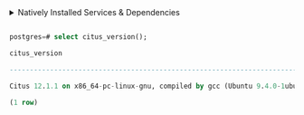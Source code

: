 
  

<details>

<summary>Natively Installed Services & Dependencies </summary>

  

## PM2 Managed Services & Natively Installed Dependencies

  

Expectation: Upon following the prescribed steps, you will achieve a fully operational Survey application setup. Both the portal and backend services are managed using PM2, with all dependencies installed natively on the host system.

  

## Prerequisites

  

Before setting up the following Survey application, dependencies given below should be installed and verified to be running. Refer to the steps given below to install them and verify.

  

- **Ubuntu/Linux**

  

1. Download dependency management scripts:

```

curl -OJL https://raw.githubusercontent.com/ELEVATE-Project/samiksha-service/refs/heads/feature/sample_data_scripts/documentation/1.0.0/scripts/linux/check-dependencies.sh && \

curl -OJL https://raw.githubusercontent.com/ELEVATE-Project/samiksha-service/refs/heads/feature/sample_data_scripts/documentation/1.0.0/scripts/linux/install-dependencies.sh && \

curl -OJL https://raw.githubusercontent.com/ELEVATE-Project/samiksha-service/refs/heads/feature/sample_data_scripts/documentation/1.0.0/scripts/linux/uninstall-dependencies.sh && \

chmod +x check-dependencies.sh && \

chmod +x install-dependencies.sh && \

chmod +x uninstall-dependencies.sh

```

2. Verify installed dependencies by running `check-dependencies.sh`:

  

```

./check-dependencies.sh

```

  

> Note: Keep note of any missing dependencies.

  

3. Install dependencies by running `install-dependencies.sh`:

```

./install-dependencies.sh

```

> Note: Install all missing dependencies and use check-dependencies script to ensure everything is installed and running.

4. Uninstall dependencies by running `uninstall-dependencies.sh`:

  

```

./uninstall-dependencies.sh

```

  

> Warning: Due to the destructive nature of the script (without further warnings), it should only be used during the initial setup of the dependencies. For example, Uninstalling PostgreSQL/Citus using script will lead to data loss. USE EXTREME CAUTION.

  

> Warning: This script should only be used to uninstall dependencies that were installed via installation script in step 3. If same dependencies were installed using other methods, refrain from using this script. This script is provided in-order to reverse installation in-case issues arise from a bad install.

  

- **MacOS**

  

1. Install Node.js 20:

  

```

brew install node@20

```

  

```

brew link --overwrite node@20

```

  

2. Install Kafka:

  

```

brew install kafka

```

  

3. Install PostgreSQL 16:

  

```

brew install postgresql@16

```

  

4. Install PM2:

  

```

sudo npm install pm2@latest -g

```

  

5. Install Redis:

  

```

brew install redis

```

6. Install Mongo:

  

```

brew install mongodb-community@7.0

```

  

7. Download `check-dependencies.sh` file:

  

```

curl -OJL https://raw.githubusercontent.com/ELEVATE-Project/samiksha-service/refs/heads/feature/sample_data_scripts/documentation/1.0.0/scripts/macos/check-dependencies.sh && \

chmod +x check-dependencies.sh

```

  

8. Verify installed dependencies by running `check-dependencies.sh`:

  

```

./check-dependencies.sh

```

## Installation

  

1. **Create Mentoring Directory:** Create a directory named **mentorEd**.

  

> Example Command: `mkdir samiksha-service && cd samiksha-service/`

  

2. **Git Clone Services And Portal Repositories**

  

- **Ubuntu/Linux/MacOS**

  

```

git clone -b main https://github.com/ELEVATE-Project/samiksha-service.git && \
git clone -b main https://github.com/ELEVATE-Project/entity-management.git && \
git clone -b release-2.6.1 https://github.com/ELEVATE-Project/user.git && \
git clone -b release-2.6.1 https://github.com/ELEVATE-Project/notification.git && \
git clone -b release-2.6.1 https://github.com/ELEVATE-Project/interface-service.git && \
git clone -b release-2.6.1 https://github.com/ELEVATE-Project/scheduler.git && \
git clone -b main https://github.com/ELEVATE-Project/observation-survey-projects-pwa.git

```

  

- **Windows**

  

```

git clone -b main https://github.com/ELEVATE-Project/samiksha-service.git && \
git clone -b main https://github.com/ELEVATE-Project/entity-management.git && \
git clone -b release-2.6.1 https://github.com/ELEVATE-Project/user.git && \
git clone -b release-2.6.1 https://github.com/ELEVATE-Project/notification.git && \
git clone -b release-2.6.1 https://github.com/ELEVATE-Project/interface-service.git && \
git clone -b release-2.6.1 https://github.com/ELEVATE-Project/scheduler.git && \
git clone -b release-2.0.0 https://github.com/ELEVATE-Project/observation-survey-projects-pwa.git

```

  

3. **Install NPM Packages**

  

- **Ubuntu/Linux/MacOS**

  

```

cd samiksha-service && npm install && cd ../ && \

cd user/src && npm install && cd ../.. && \

cd notification/src && npm install && cd ../.. && \

cd interface-service/src && npm install && cd ../.. && \

cd scheduler/src && npm install && cd ../.. && \

cd observation-survey-projects-pwa && npm install --force && cd ..

```

  

- **Windows**

  

```

cd samiksha-service & npm install & cd ..\.. & ^

cd user\src & npm install & cd ..\.. & ^

cd notification\src & npm install & cd ..\.. & ^

cd interface-service\src & npm install & cd ..\.. & ^

cd scheduler\src & npm install & cd ..\.. & ^

cd observation-survey-projects-pwa & npm install --force & cd ..

```

  

4. **Download Environment Files**

  

- **Ubuntu/Linux**

  

```

curl -L -o samiksha-service/.env https://raw.githubusercontent.com/ELEVATE-Project/samiksha-service/refs/heads/feature/sample_data_scripts/documentation/1.0.0/native/envs/samiksha_service_env && \

curl -L -o user/src/.env https://raw.githubusercontent.com/ELEVATE-Project/samiksha-service/refs/heads/feature/sample_data_scripts/documentation/1.0.0/native/envs/user_env && \

curl -L -o notification/src/.env https://raw.githubusercontent.com/ELEVATE-Project/samiksha-service/refs/heads/feature/sample_data_scripts/documentation/1.0.0/native/envs/notification_env && \

curl -L -o interface-service/src/.env https://raw.githubusercontent.com/ELEVATE-Project/samiksha-service/refs/heads/feature/sample_data_scripts/documentation/1.0.0/native/envs/interface_env && \

curl -L -o scheduler/src/.env https://raw.githubusercontent.com/ELEVATE-Project/samiksha-service/refs/heads/feature/sample_data_scripts/documentation/1.0.0/native/envs/scheduler_env && \

curl -L -o observation-survey-projects-pwa/src/environments/environment.ts https://raw.githubusercontent.com/ELEVATE-Project/observation-survey-projects-pwa/refs/heads/main/src/environments/environment.ts
```
- **MacOS**

  

```

curl -L -o samiksha-service/src/.env https://github.com/ELEVATE-Project/mentoring/raw/master/documentation/2.6.1/native/envs/non-citus/mentoring_env && \

curl -L -o user/src/.env https://github.com/ELEVATE-Project/mentoring/raw/master/documentation/2.6.1/native/envs/non-citus/user_env && \

curl -L -o notification/src/.env https://github.com/ELEVATE-Project/mentoring/raw/master/documentation/2.6.1/native/envs/non-citus/notification_env && \

curl -L -o interface-service/src/.env https://github.com/ELEVATE-Project/mentoring/raw/master/documentation/2.6.1/native/envs/interface_env && \

curl -L -o scheduler/src/.env https://github.com/ELEVATE-Project/mentoring/raw/master/documentation/2.6.1/native/envs/scheduler_env && \

curl -L -o observation-survey-projects-pwa/src/environments/environment.ts https://raw.githubusercontent.com/ELEVATE-Project/observation-survey-projects-pwa/refs/heads/main/src/environments/environment.ts

```

  

- **Windows**

  

```

curl -L -o samiksha-service\src\.env https://github.com/ELEVATE-Project/mentoring/raw/master/documentation/2.6.1/native/envs/non-citus/mentoring_env & ^

curl -L -o user\src\.env https://github.com/ELEVATE-Project/mentoring/raw/master/documentation/2.6.1/native/envs/non-citus/user_env & ^

curl -L -o notification\src\.env https://github.com/ELEVATE-Project/mentoring/raw/master/documentation/2.6.1/native/envs/non-citus/notification_env & ^

curl -L -o interface-service\src\.env https://github.com/ELEVATE-Project/mentoring/raw/master/documentation/2.6.1/native/envs/interface_env & ^

curl -L -o scheduler\src\.env https://github.com/ELEVATE-Project/mentoring/raw/master/documentation/2.6.1/native/envs/scheduler_env & ^

curl -L -o observation-survey-projects-pwa/src/environments/environment.ts https://raw.githubusercontent.com/ELEVATE-Project/observation-survey-projects-pwa/refs/heads/main/src/environments/environment.ts

```

  

> **Note:** Modify the environment files as necessary for your deployment using any text editor, ensuring that the values are appropriate for your environment. The default values provided in the current files are functional and serve as a good starting point. Refer to the sample env files provided at the [Survey](https://github.com/ELEVATE-Project/samiksha/blob/master/src/.env.sample), [User](https://github.com/ELEVATE-Project/user/blob/master/src/.env.sample), [Notification](https://github.com/ELEVATE-Project/notification/blob/master/src/.env.sample), [Scheduler](https://github.com/ELEVATE-Project/scheduler/blob/master/src/.env.sample), and [Interface](https://github.com/ELEVATE-Project/interface-service/blob/main/src/.env.sample) repositories for reference.

  

> **Caution:** While the default values in the downloaded environment files enable the Survey Application to operate, certain features may not function correctly or could be impaired unless the adopter-specific environment variables are properly configured.

>

> For detailed instructions on adjusting these values, please consult the **[Survey Environment Variable Modification Guide](https://github.com/ELEVATE-Project/mentoring/blob/master/documentation/1.0.0/Survey-Env-Modification-README.md)**.

  

> **Important:** As mentioned in the above linked document, the **User SignUp** functionality may be compromised if key environment variables are not set correctly during deployment. If you opt to skip this setup, consider using the sample user account generator detailed in the `Sample User Accounts Generation` section of this document.

  

5. **Create Databases**

  

- **Ubuntu/Linux**

1. Download `create-databases.sh` Script File:

```

curl -OJL https://github.com/ELEVATE-Project/samiksha/raw/master/documentation/1.0.0/native/scripts/linux/create-databases.sh

```

2. Make the executable by running the following command:

```

chmod +x create-databases.sh

```

3. Run the script file:

```

./create-databases.sh

```

- **MacOS**

  

1. Download `create-databases.sh` Script File:

```

curl -OJL https://github.com/ELEVATE-Project/samiksha/raw/master/documentation/1.0.0/native/scripts/macos/create-databases.sh

```

2. Make the executable by running the following command:

```

chmod +x create-databases.sh

```

3. Run the script file:

```

./create-databases.sh

```

  

- **Windows**

  

1. Download `create-databases.bat` Script File:

```

curl -OJL https://github.com/ELEVATE-Project/survey/raw/master/documentation/1.0.0/native/scripts/windows/create-databases.bat

```

2. Run the script file from a command-prompt terminal:

```

create-databases.bat

```

  

6. **Run Migrations To Create Tables**

  

- **Ubuntu/Linux/MacOS**

  

1. Install Sequelize-cli globally:

```

sudo npm i sequelize-cli -g

```

2. Run Migrations:

```

cd user/src && npx sequelize-cli db:migrate && cd ../.. && \
cd notification/src && npx sequelize-cli db:migrate && cd ../..

```  

7. **Enabling Citus And Setting Distribution Columns (Optional)**

To boost performance and scalability, users can opt to enable the Citus extension. This transforms PostgreSQL into a distributed database, spreading data across multiple nodes to handle large datasets more efficiently as demand grows.

> NOTE: Currently only available for Linux based operation systems.

  

1. Download user `distributionColumns.sql` file.

  

```

curl -o ./mentoring/distributionColumns.sql -JL https://github.com/ELEVATE-Project/mentoring/raw/master/documentation/2.6.1/distribution-columns/mentoring/distributionColumns.sql

```

  

2. Download user `distributionColumns.sql` file.

  

```

curl -o ./user/distributionColumns.sql -JL https://github.com/ELEVATE-Project/mentoring/raw/master/documentation/2.6.1/distribution-columns/user/distributionColumns.sql

```

  

3. Set up the `citus_setup` file by following the steps given below.

  

- **Ubuntu/Linux**

  

1. Download the `citus_setup.sh` file:

  

```

curl -OJL https://github.com/ELEVATE-Project/mentoring/raw/master/documentation/2.6.1/native/scripts/linux/citus_setup.sh

```

  

2. Make the setup file executable by running the following command:

  

```

chmod +x citus_setup.sh

```

  

3. Enable Citus and set distribution columns for `mentoring` database by running the `citus_setup.sh` with the following arguments.

```

./citus_setup.sh mentoring postgres://postgres:postgres@localhost:9700/mentoring

```

4. Enable Citus and set distribution columns for `user` database by running the `citus_setup.sh`with the following arguments.

```

./citus_setup.sh user postgres://postgres:postgres@localhost:9700/users

```

  

8. **Insert Initial Data**

Use Survey in-build seeders to insert the initial data.

  

- **Ubuntu/Linux/MacOS**

  

```

cd mentoring/src && npm run db:seed:all && cd ../.. && \

cd user/src && npm run db:seed:all && cd ../..

```

  

- **Windows**

```

cd mentoring/src & npm run db:seed:all & cd ../.. & ^

cd user/src & npm run db:seed:all & cd ../..

```

  

9. **Start The Services**

  

Following the steps given below, 2 instances of each MentorEd backend service will be deployed and be managed by PM2 process manager.

  

- **Ubuntu/Linux**

  

```

cd samiksha-service && pm2 start app.js -i 2 --name survey-service && cd ../ && \

cd user/src && pm2 start app.js -i 2 --name survey-user && cd ../.. && \

cd notification/src && pm2 start app.js -i 2 --name survey-notification && cd ../.. && \

cd interface-service/src && pm2 start app.js -i 2 --name survey-interface && cd ../.. && \

cd scheduler/src && pm2 start app.js -i 2 --name survey-scheduler && cd ../..

```

  

- **MacOS**

  

```

cd samiksha-service && npx pm2 start app.js -i 2 --name survey-service && cd ../ && \

cd user/src && npx pm2 start app.js -i 2 --name survey-user && cd ../.. && \

cd notification/src && npx pm2 start app.js -i 2 --name survey-notification && cd ../.. && \

cd interface-service/src && npx pm2 start app.js -i 2 --name survey-interface && cd ../.. && \

cd scheduler/src && npx pm2 start app.js -i 2 --name survey-scheduler && cd ../..

```

  

- **Windows**

```

cd samiksha-service && pm2 start app.js -i 2 --name survey-service && cd ../ && ^

cd user/src && pm2 start app.js -i 2 --name survey-user && cd ../.. && ^

cd notification/src && pm2 start app.js -i 2 --name survey-notification && cd ../.. && ^

cd interface-service/src && pm2 start app.js -i 2 --name survey-interface && cd ../.. && ^

cd scheduler/src && pm2 start app.js -i 2 --name survey-scheduler && cd ../..

```

  

10. **Run Service Scripts**

  

- **Ubuntu/Linux/MacOS**

  

```

cd user/src/scripts && node insertDefaultOrg.js && node viewsScript.js && \

node -r module-alias/register uploadSampleCSV.js && cd ../../.. && \
/*
cd mentoring/src/scripts && node psqlFunction.js && node viewsScript.js && cd ../../..

*/

```

  

- **Windows**

```

cd user/src/scripts & node insertDefaultOrg.js & node viewsScript.js & ^

node -r module-alias/register uploadSampleCSV.js & cd ../../.. && ^

cd mentoring/src/scripts & node psqlFunction.js & node viewsScript.js & cd ../../..

```

  

11. **Start The Portal**

  

MentorEd portal utilizes Ionic and Angular CLI for building the browser bundle, follow the steps given below to install them and start the portal.

  

- **Ubuntu/Linux**

  

1. Install Ionic CLI globally:

  

```

sudo npm install -g @ionic/cli

```

  

2. Install Angular CLI globally:

  

```

sudo npm install -g @angular/cli

```

  

3. Navigate to `observation-survey-projects-pwa` directory:

  

```

cd observation-survey-projects-pwa

```

  

4. Build the portal

  

```

ionic build

```

  

5. Start the portal:

```

ionic serve

```

  

- **MacOS**

  

1. Install Ionic CLI globally:

  

```

sudo npm install -g @ionic/cli

```

  

2. Install Angular CLI globally:

  

```

sudo npm install -g @angular/cli

```

  

3. Navigate to `observation-survey-projects-pwa` directory:

  

```

cd observation-survey-projects-pwa

```

  

4. Build the portal:

  

```

npx ionic build

```

  

5. Start the portal:

```

npx ionix serve

```

  

- **Windows**

  

1. Install Ionic CLI globally:

  

```

npm install -g @ionic/cli

```

  

2. Install Angular CLI globally:

  

```

npm install -g @angular/cli

```

  

3. Navigate to `observation-survey-projects-pwa` directory:

  

```

cd observation-survey-projects-pwa

```

  

4. Build the portal

  

```

ionic build

```

  

5. Start the portal:

```

ionic serve

```

  

Navigate to http://localhost:8100 to access the MentorEd Portal.

  

## Sample User Accounts Generation

  

During the initial setup of MentorEd services with the default configuration, you may encounter issues creating new accounts through the regular SignUp flow on the MentorEd portal. This typically occurs because the default SignUp process includes OTP verification to prevent abuse. Until the notification service is configured correctly to send actual emails, you will not be able to create new accounts.

  

In such cases, you can generate sample user accounts using the steps below. This allows you to explore the MentorEd services and portal immediately after setup.

  

> **Warning:** Use this generator only immediately after the initial system setup and before any normal user accounts are created through the portal. It should not be used under any circumstances thereafter.

  

- **Ubuntu/Linux**

  

```

curl -o insert_sample_data.sh https://raw.githubusercontent.com/ELEVATE-Project/mentoring/master/documentation/2.6.1/native/scripts/linux/insert_sample_data.sh && \

chmod +x insert_sample_data.sh && \

./insert_sample_data.sh

```

  

- **MacOS**

  

```

curl -o insert_sample_data.sh https://raw.githubusercontent.com/ELEVATE-Project/mentoring/master/documentation/2.6.1/native/scripts/macos/insert_sample_data.sh && \

chmod +x insert_sample_data.sh && \

./insert_sample_data.sh

```

  

- **Windows**

  

```

curl -o insert_sample_data.bat https://raw.githubusercontent.com/ELEVATE-Project/mentoring/master/documentation/2.6.1/native/scripts/windows/insert_sample_data.bat && ^

insert_sample_data.bat

```

  

After successfully running the script mentioned above, the following user accounts will be created and available for login:

  

| Email ID | Password | Role |

| ------------------------ | ---------- | ------------------ |

| aaravpatel@example.com | Password1@ | Mentee |

| arunimareddy@example.com | Password1@ | Mentor |

| devikasingh@example.com | Password1@ | Organization Admin |

  

</details>

  

```sql

postgres=# select citus_version();

citus_version

----------------------------------------------------------------------------------------------------

Citus 12.1.1 on x86_64-pc-linux-gnu, compiled by gcc (Ubuntu 9.4.0-1ubuntu1~20.04.2) 9.4.0, 64-bit

(1 row)

```